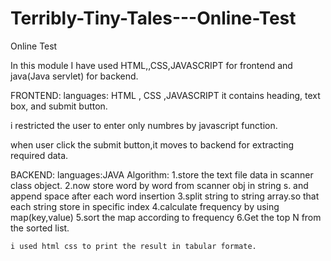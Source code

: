 # Terribly-Tiny-Tales---Online-Test
Online Test

In this module I have used HTML,,CSS,JAVASCRIPT for frontend and java(Java servlet) for backend.

FRONTEND:
  languages: HTML , CSS ,JAVASCRIPT 
  it contains heading, text box, and submit button.
  
  i restricted the user to enter only numbres  by javascript function.
  
  when user click the submit button,it moves to backend for extracting required data.
  
 BACKEND:
  languages:JAVA
    Algorithm:
    1.store the text file data in scanner class object.
    2.now store word by word from scanner obj in string s. and append space after each word insertion
    3.split string to string array.so that each string store in specific index
    4.calculate frequency by using map(key,value)
    5.sort the map according to frequency 
    6.Get the top N from the sorted list.
    
    i used html css to print the result in tabular formate.
    
    
           
  
  
  
